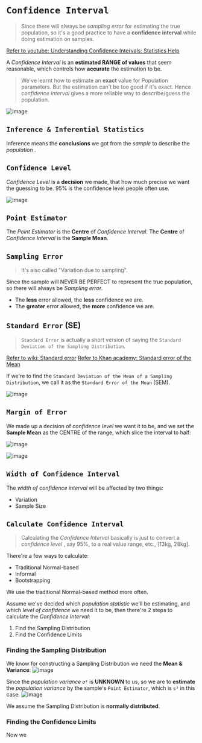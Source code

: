 # `Confidence Interval`
> Since there will always be _sampling error_ for estimating the true population, 
so it's a good practice to have a **confidence interval** while doing estimation on samples.

[Refer to youtube: Understanding Confidence Intervals: Statistics Help](https://www.youtube.com/watch?v=tFWsuO9f74o)


A _Confidence Interval_ is an **estimated RANGE of values** that seem reasonable, which controls how **accurate** the estimation to be.

> We've learnt how to estimate an **exact** value for Population parameters. But the estimation can't be too good if it's exact. Hence _confidence interval_ gives a more reliable way to describe/guess the population.

![image](https://user-images.githubusercontent.com/14041622/45030531-bb53cf80-b07e-11e8-8b3f-d86f18d3d35c.png)


## `Inference & Inferential Statistics`
Inference means the **conclusions** we got from the _sample_ to describe the _population_ .


## `Confidence Level`
_Confidence Level_ is a **decision** we made, that how much precise we want the guessing to be.
95% is the confidence level people often use.

![image](https://user-images.githubusercontent.com/14041622/45021509-58553f00-b064-11e8-828e-6d97cf9fe5d1.png)


## `Point Estimator`
The _Point Estimator_ is the **Centre** of _Confidence Interval_. 
The **Centre** of _Confidence Interval_ is the **Sample Mean**.

## `Sampling Error`
> It's also called "Variation due to sampling". 

Since the sample will NEVER BE PERFECT to represent the true population, so there will always be _Sampling error_.

- The **less** error allowed, the **less** confidence we are.
- The **greater** error allowed, the **more** confidence we are.

## `Standard Error` (SE)
> `Standard Error` is actually a short version of saying the `Standard Deviation of the Sampling Distribution`.

[Refer to wiki: Standard error](https://www.wikiwand.com/en/Standard_error)
[Refer to Khan academy: Standard error of the Mean](https://www.khanacademy.org/math/statistics-probability/sampling-distributions-library/modal/v/standard-error-of-the-mean)


If we're to find the `Standard Deviation of the Mean of a Sampling Distribution`, we call it as the `Standard Error of the Mean` (SEM).

![image](https://user-images.githubusercontent.com/14041622/44970485-83686180-af84-11e8-80c0-c75d9a2a4f81.png)


## `Margin of Error`

We made up a decision of _confidence level_ we want it to be, 
and we set the **Sample Mean** as the CENTRE of the range, which slice the interval to half:

![image](https://user-images.githubusercontent.com/14041622/45020964-e92b1b00-b062-11e8-9944-46acafe93048.png)

![image](https://user-images.githubusercontent.com/14041622/45021005-09f37080-b063-11e8-90f9-58285697520d.png)


## `Width of Confidence Interval`
The _width of confidence interval_ will be affected by two things:
- Variation
- Sample Size


## `Calculate Confidence Interval`

> Calculating the _Confidence Interval_ basically is just to convert a _confidence level_ , say 95%,  to a real value range, etc., [13kg, 28kg].

There're a few ways to calculate:
- Traditional Normal-based
- Informal
- Bootstrapping

We use the traditional Normal-based method more often.

Assume we've decided which _population statistic_ we'll be estimating, 
and which _level of confidence_ we need it to be,
then there're 2 steps to calculate the _Confidence Interval_:
1. Find the Sampling Distribution
2. Find the Confidence Limits



### Finding the Sampling Distribution
We know for constructing a Sampling Distribution we need the **Mean & Variance**:
![image](https://user-images.githubusercontent.com/14041622/45032478-80ed3100-b084-11e8-89b4-1bcfaeafd732.png)

Since the _population variance_ `𝜎²` is **UNKNOWN** to us,
so we are to **estimate** the _population variance_ by the sample's `Point Estimator`, which is `s²` in this case.
![image](https://user-images.githubusercontent.com/14041622/45032715-138dd000-b085-11e8-9b1a-4f6bfbc4c9b4.png)

We assume the Sampling Distribution is **normally distributed**.

### Finding the Confidence Limits

Now we 